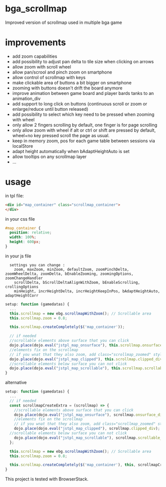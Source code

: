 # bga_scrollmap
Improved version of scrollmap used in multiple bga game

# improvements
- add zoom capabilities 
- add possibility to adjust pan delta to tile size when clicking on arrows
- allow zoom with scroll wheel
- allow pan/scrool and pinch zoom on smartphone
- allow control of scrollmap with keys
- make clickable area of buttons a bit bigger on smartphone
- zooming with buttons doesn't drift the board anymore
- improve animation between game board and player bards tanks to an animation_div
- add support to long click on buttons (continuous scroll or zoom or enlarge/reduce until button released)
- add possibility to select which key need to be pressed when zooming with wheel
- only allow 2 fingers scrolling by default, one finger is for page scrolling
- only allow zoom with wheel if alt or ctrl or shift are pressed by default, wheel+no key pressed scroll the page as usual.
- keep in memory zoom, pos for each game table between sessions via localStore
- adapt height automatically when bAdaptHeightAuto is set
- allow tooltips on any scrollmap layer
- ...

# usage
in tpl file:
```html
<div id="map_container" class="scrollmap_container">
</div>
```

in your css file
```css
#map_container {
  position: relative;
  width: 100%;
  height: 600px;
}
```

in your js file
```
  settings you can change :
	zoom, maxZoom, minZoom, defaultZoom, zoomPinchDelta, zoomWheelDelta, zoomDelta, bEnableZooming, zoomingOptions, zoomChangeHandler
	scrollDelta, bScrollDeltaAlignWithZoom, bEnableScrolling, crollingOptions
	minHeight, incrHeightDelta, incrHeightKeepInPos, bAdaptHeightAuto, adaptHeightCorr
```

```javascript
setup: function (gamedatas) {
  ...
  this.scrollmap = new ebg.scrollmapWithZoom(); // Scrollable area
  this.scrollmap.zoom = 0.8;

  this.scrollmap.createCompletely($('map_container'));

  // if needed
  //scrollable elements above surface that you can click
  dojo.place(dojo.eval("jstpl_map_onsurface"), this.scrollmap.onsurface_div);
  //elements fix on the scrollmap
  // if you wnat that they also zoom, add class="scrollmap_zoomed" style="transform-origin: 0px 0px;">
  dojo.place(dojo.eval("jstpl_map_clipped"), this.scrollmap.clipped_div);
  //scrollable elements below surface you can not click
  dojo.place(dojo.eval("jstpl_map_scrollable"), this.scrollmap.scrollable_div);
}
```
 alternative
```javascript
setup: function (gamedatas) {
  ...
  // if needed
  const scrollmapCreateExtra = (scrollmap) => {
    //scrollable elements above surface that you can click
    dojo.place(dojo.eval("jstpl_map_onsurface"), scrollmap.onsurface_div);
    //elements fix on the scrollmap
    // if you wnat that they also zoom, add class="scrollmap_zoomed" style="transform-origin: 0px 0px;">
    dojo.place(dojo.eval("jstpl_map_clipped"), scrollmap.clipped_div);
  //scrollable elements below surface you can not click
    dojo.place(dojo.eval("jstpl_map_scrollable"), scrollmap.scrollable_div);
  };

  this.scrollmap = new ebg.scrollmapWithZoom(); // Scrollable area
  this.scrollmap.zoom = 0.8;

  this.scrollmap.createCompletely($('map_container'), this, scrollmapCreateExtra);
}
```

This project is tested with BrowserStack.

